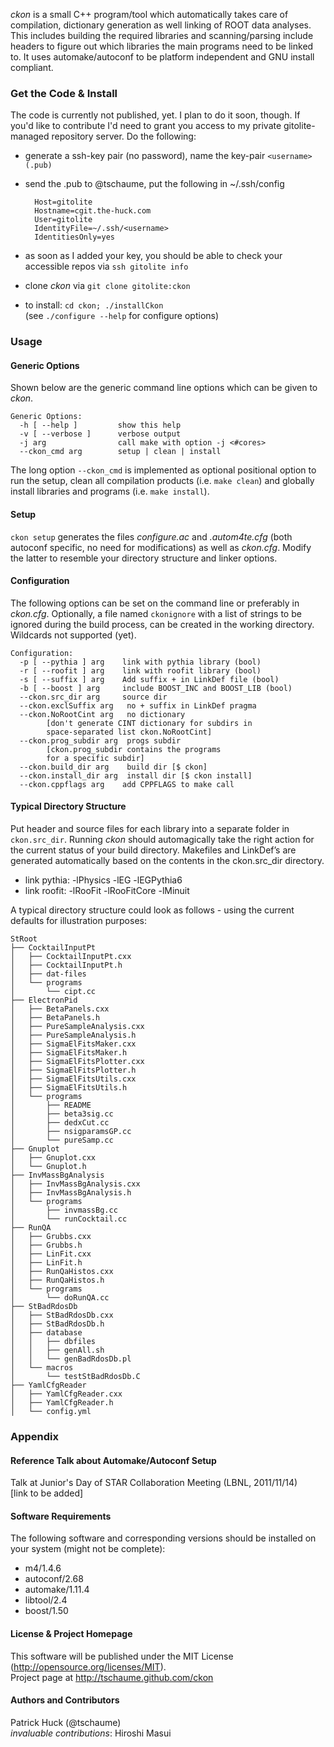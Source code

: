 *ckon* is a small C++ program/tool which automatically takes care of
compilation, dictionary generation as well linking of ROOT data analyses. This
includes building the required libraries and scanning/parsing include headers to
figure out which libraries the main programs need to be linked to. It uses
automake/autoconf to be platform independent and GNU install compliant.

### Get the Code & Install

The code is currently not published, yet. I plan to do it soon, though. If you'd like to contribute I'd need to grant you access to my private gitolite-managed repository server. Do the following:

- generate a ssh-key pair (no password), name the key-pair ```<username>(.pub)```
- send the .pub to @tschaume, put the following in ~/.ssh/config

        Host=gitolite
        Hostname=cgit.the-huck.com
        User=gitolite
        IdentityFile=~/.ssh/<username>
        IdentitiesOnly=yes
- as soon as I added your key, you should be able to check your accessible repos
via ```ssh gitolite info```
- clone *ckon* via ```git clone gitolite:ckon```
- to install: ```cd ckon; ./installCkon```  
(see ```./configure --help``` for configure options)

### Usage

#### Generic Options

Shown below are the generic command line options which can be given to *ckon*.

```
Generic Options:
  -h [ --help ]         show this help
  -v [ --verbose ]      verbose output
  -j arg                call make with option -j <#cores>
  --ckon_cmd arg        setup | clean | install
```

The long option ```--ckon_cmd``` is implemented as optional positional option
to run the setup, clean all compilation products (i.e. ```make clean```) and
globally install libraries and programs (i.e. ```make install```).

#### Setup
```ckon setup``` generates the files *configure.ac* and *.autom4te.cfg* (both
autoconf specific, no need for modifications) as well as *ckon.cfg*. Modify
the latter to resemble your directory structure and linker options.

#### Configuration
The following options can be set on the command line or preferably in
*ckon.cfg*. Optionally, a file named ```ckonignore``` with a list of strings to
be ignored during the build process, can be created in the working directory.
Wildcards not supported (yet).  

```
Configuration:
  -p [ --pythia ] arg    link with pythia library (bool)
  -r [ --roofit ] arg    link with roofit library (bool)
  -s [ --suffix ] arg    Add suffix + in LinkDef file (bool)
  -b [ --boost ] arg     include BOOST_INC and BOOST_LIB (bool)
  --ckon.src_dir arg     source dir
  --ckon.exclSuffix arg   no + suffix in LinkDef pragma
  --ckon.NoRootCint arg   no dictionary
        [don't generate CINT dictionary for subdirs in
        space-separated list ckon.NoRootCint]
  --ckon.prog_subdir arg  progs subdir
        [ckon.prog_subdir contains the programs
        for a specific subdir]
  --ckon.build_dir arg    build dir [$ ckon]
  --ckon.install_dir arg  install dir [$ ckon install]
  --ckon.cppflags arg    add CPPFLAGS to make call
```

#### Typical Directory Structure

Put header and source files for each library into a separate folder in
```ckon.src_dir```.  Running *ckon* should automagically take the right action
for the current status of your build directory. Makefiles and LinkDef’s are
generated automatically based on the contents in the ckon.src_dir directory.

- link pythia: -lPhysics -lEG -lEGPythia6
- link roofit: -lRooFit -lRooFitCore -lMinuit

A typical directory structure could look as follows - using the current
defaults for illustration purposes:

```
StRoot
├── CocktailInputPt
│   ├── CocktailInputPt.cxx
│   ├── CocktailInputPt.h
│   ├── dat-files
│   └── programs
│       └── cipt.cc
├── ElectronPid
│   ├── BetaPanels.cxx
│   ├── BetaPanels.h
│   ├── PureSampleAnalysis.cxx
│   ├── PureSampleAnalysis.h
│   ├── SigmaElFitsMaker.cxx
│   ├── SigmaElFitsMaker.h
│   ├── SigmaElFitsPlotter.cxx
│   ├── SigmaElFitsPlotter.h
│   ├── SigmaElFitsUtils.cxx
│   ├── SigmaElFitsUtils.h
│   └── programs
│       ├── README
│       ├── beta3sig.cc
│       ├── dedxCut.cc
│       ├── nsigparamsGP.cc
│       └── pureSamp.cc
├── Gnuplot
│   ├── Gnuplot.cxx
│   └── Gnuplot.h
├── InvMassBgAnalysis
│   ├── InvMassBgAnalysis.cxx
│   ├── InvMassBgAnalysis.h
│   └── programs
│       ├── invmassBg.cc
│       └── runCocktail.cc
├── RunQA
│   ├── Grubbs.cxx
│   ├── Grubbs.h
│   ├── LinFit.cxx
│   ├── LinFit.h
│   ├── RunQaHistos.cxx
│   ├── RunQaHistos.h
│   └── programs
│       └── doRunQA.cc
├── StBadRdosDb
│   ├── StBadRdosDb.cxx
│   ├── StBadRdosDb.h
│   ├── database
│   │   ├── dbfiles
│   │   ├── genAll.sh
│   │   └── genBadRdosDb.pl
│   └── macros
│       └── testStBadRdosDb.C
├── YamlCfgReader
│   ├── YamlCfgReader.cxx
│   ├── YamlCfgReader.h
│   └── config.yml
```

### Appendix

#### Reference Talk about Automake/Autoconf Setup

Talk at Junior's Day of STAR Collaboration Meeting (LBNL, 2011/11/14)  
[link to be added]

#### Software Requirements

The following software and corresponding versions should be installed on your
system (might not be complete):

- m4/1.4.6
- autoconf/2.68
- automake/1.11.4
- libtool/2.4
- boost/1.50

#### License & Project Homepage

This software will be published under the MIT License
(http://opensource.org/licenses/MIT).  
Project page at http://tschaume.github.com/ckon

#### Authors and Contributors
Patrick Huck (@tschaume)  
*invaluable contributions*: Hiroshi Masui
